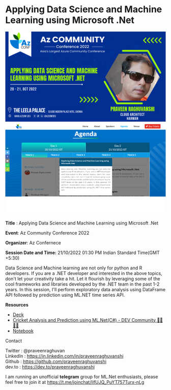 # Applying Data Science and Machine Learning using Microsoft .Net 

<img src=".\assets\banner.png" alt="image-20200802210857258" style="zoom:80%;" />



<img src=".\assets\session.png" alt="image-20200802210857258" style="zoom:80%;" />

**Title** : Applying Data Science and Machine Learning using Microsoft .Net 

**Event**: Az Community Conference 2022

**Organizer**: Az Confernece 

**Session Date and Time:** 21/10/2022 01:30 PM Indian Standard Time(GMT +5:30)

Data Science and Machine learning are not only for python and R developers. If you are a .NET developer and interested in the above topics, don't let your creativity take a hit. Let it flourish by leveraging some of the cool frameworks and libraries developed by the .NET team in the past 1-2 years. In this session, I'll perform exploratory data analysis using DataFrame API followed by prediction using ML.NET time series API.

**Resources**

- [Deck](Cricket/Praveen_Raghuvanshi_AI_ML_Microsoft_DotNet_Cricket.pdf)
- [Cricket Analysis and Prediction using ML.Net(C#) - DEV Community 👩‍💻👨‍💻](https://dev.to/praveenraghuvanshi/cricket-analysis-and-prediction-using-mlnetc-56od)
- [Notebook](Cricket/CricketAnalysis.ipynb)

Contact

Twitter : @praveenraghuvan\
LinkedIn : https://in.linkedin.com/in/praveenraghuvanshi \
Github : https://github.com/praveenraghuvanshi \
dev.to : https://dev.to/praveenraghuvanshi

I am running an unofficial **telegram** group for ML.Net enthusiasts, please feel free to join it at https://t.me/joinchat/IifUJQ_PuYT757Turx-nLg

